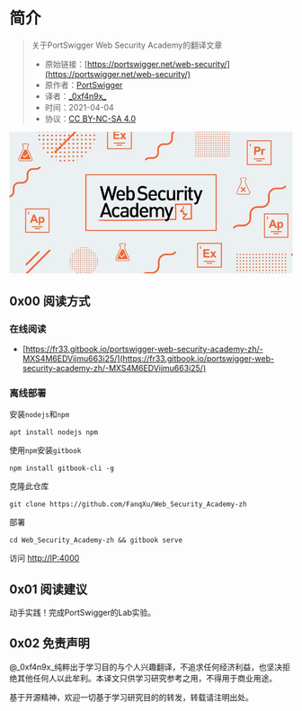 # 简介

> 关于PortSwigger Web Security Academy的翻译文章
>
> * 原始链接：[https://portswigger.net/web-security/](https://portswigger.net/web-security/)
> * 原作者：[PortSwigger](https://portswigger.net/)
> * 译者：[\_0xf4n9x\_](https://twitter.com/_0xf4n9x_)
> * 时间：2021-04-04
> * 协议：[CC BY-NC-SA 4.0](https://creativecommons.org/licenses/by-nc-sa/4.0/)

![Cover](.gitbook/assets/cover.jpg)

## 0x00 阅读方式

### 在线阅读

* [https://fr33.gitbook.io/portswigger-web-security-academy-zh/-MXS4M6EDVijmu663i25/](https://fr33.gitbook.io/portswigger-web-security-academy-zh/-MXS4M6EDVijmu663i25/)

### 离线部署

安装`nodejs`和`npm`

```text
apt install nodejs npm
```

使用`npm`安装`gitbook`

```text
npm install gitbook-cli -g
```

克隆此仓库

```text
git clone https://github.com/FanqXu/Web_Security_Academy-zh
```

部署

```text
cd Web_Security_Academy-zh && gitbook serve
```

访问 [http://IP:4000](http://IP:4000)

## 0x01 阅读建议

动手实践！完成PortSwigger的Lab实验。

## 0x02 免责声明

@\_0xf4n9x\_纯粹出于学习目的与个人兴趣翻译，不追求任何经济利益，也坚决拒绝其他任何人以此牟利。本译文只供学习研究参考之用，不得用于商业用途。

基于开源精神，欢迎一切基于学习研究目的的转发，转载请注明出处。

